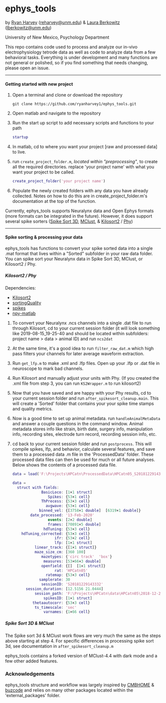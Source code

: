 # ephys_tools

by [Ryan Harvey](https://sites.google.com/view/ryaneharvey/home) (reharvey@unm.edu) & [Laura Berkowitz](https://twitter.com/LauraBerkowitz) (lberkowitz@unm.edu)

University of New Mexico, Psychology Department

This repo contains code used to process and analyze our in-vivo electrophysiology tetrode data as well as code to analyze data from a few behavioral tasks. Everything is under development and many functions are not general or polished, so if you find something that needs changing, please open an issue.  

***

#### Getting started with new project

1. Open a terminal and clone or download the repository  

   ```
   git clone https://github.com/ryanharvey1/ephys_tools.git
   ```

2. Open matlab and navigate to the repository 

3. Run the start up script to add necessary scripts and functions to your path

   ```matlab
   startup 
   ```

4. In matlab, cd to where you want your project [raw and processed data] to live. 

5. run `create_project_folder.m`, *located within "preprocessing"*, to create all the required directories. replace 'your project name' with what you want your project to be called.  

   ```matlab
   create_project_folder('your project name')
   ```

6. Populate the newly created folders with any data you have already collected. Notes on how to do this are in create_project_folder.m's documentation at the top of the function. 

Currently, ephys_tools supports Neuralynx data and Open Ephys formats (more formats can be integrated in the future). However, it does support several spike sorters ([Spike Sort 3D](https://neuralynx.com/software/spikesort-3d), [MClust](https://github.com/adredish/MClust-Spike-Sorting-Toolbox), & [Kilosort2](https://github.com/MouseLand/Kilosort2) / [Phy](https://github.com/cortex-lab/phy))

***

#### Spike sorting & processing your data

ephys_tools has functions to convert your spike sorted data into a single .mat format that lives within a "Sorted" subfolder in your raw data folder. You can spike sort your Neuralynx data in Spike Sort 3D, MClust, or Kilosort2 / Phy. 

##### Kilosort2 / Phy

Dependencies:

* [Kilosort2](https://github.com/MouseLand/Kilosort2) 
* [sortingQuality](https://github.com/cortex-lab/sortingQuality)
* [spikes](https://github.com/cortex-lab/spikes)
* [npy-matlab](https://github.com/kwikteam/npy-matlab)

1. To convert your Neuralynx .ncs channels into a single .dat file to run through Kilosort, cd to your current session folder (it will look something like 2019-08-15_19-25-40 and should be located within subfolders: project name > data > animal ID) and run `ncs2dat`

2. At the same time, it's a good idea to run `filter_raw_dat.m` which high pass filters your channels for later average waveform extraction. 

3. Run `get_lfp.m` to make .xml and .lfp files. Open up your .lfp or .dat file in neuroscope to mark bad channels. 

4. Run Kilosort and manually adjust your units with Phy. (If you created the .xml file from step 3, you can run `KS2Wrapper.m` to run kilosort2)

5. Now that you have saved and are happy with your Phy results, cd to your current session folder and run `after_spikesort_cleanup.main`. This will create a 'Sorted' folder that contains your your spike time stamps and quality metrics. 

6. Now is a good time to set up animal metadata. run `handleAnimalMetaData` and answer a couple questions in the command window. Animal metadata stores info like strain, birth date, surgery info, manipulation info, recording sites, electrode turn record, recording session info, etc.

7. cd back to your current session folder and run `postprocess`. This will compile spikes, lfp, and behavior, calculate several features, and save them to a processed data .m file in the 'ProcessedData' folder. These processed data files can then be used for much or all future analyses. Below shows the contents of a processed data file. 

   ```matlab
   data = load('F:\Projects\HPCatn\ProcessedData\HPCatn05_S20181229143332.mat')
   
   data = 
     struct with fields:
                BasicLoco: [1×1 struct]
                   Spikes: {53×1 cell}
                ThPrecess: {53×3 cell}
                  avgwave: {53×1 cell}
               binned_vel: {[3758×1 double]  [6319×1 double]}
           date_processed: '13-Feb-2020'
                   events: [2×2 double]
                   frames: [70891×5 double]
                 hdTuning: {53×3 cell}
       hdTuning_corrected: {53×3 cell}
                      ifr: {53×2 cell}
                      lfp: [1×1 struct]
             linear_track: {[1×1 struct]}
             maze_size_cm: [360 100]
                mazetypes: {'circ track'  'box'}
                 measures: [53×66×3 double]
                openfield: {[]  [1×1 struct]}
                      rat: 'HPCatn05'
                  ratemap: {53×3 cell}
               samplerate: 30
                sessionID: 'S20181229143332'
         session_duration: [12.5156 21.0444]
             session_path: 'F:\Projects\HPCatn\data\HPCatn05\2018-12-29_14-33-32'
                 spikesID: [1×1 struct]
            thetaautocorr: {53×3 cell}
             ts_timescale: 'sec'
                 varnames: {1×66 cell}
   ```

    

##### Spike Sort 3D & MClust

The Spike sort 3d & MClust work flows are very much the same as the steps above starting at step 4. For specific differences in processing spike sort 3d, see documentation in `after_spikesort_cleanup.m` 

ephys_tools contains a forked version of MClust-4.4 with dark mode and a few other added features.



### Acknowledgements

ephys_tools structure and workflow was largely inspired by [CMBHOME]( https://github.com/hasselmonians/CMBHOME) & [buzcode](https://github.com/buzsakilab/buzcode) and relies on many other packages located within the 'external_packages' folder. 

